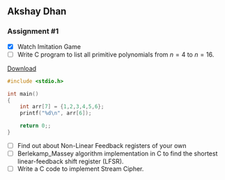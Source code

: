 <!-- Place this tag in your head or just before your close body tag. -->
<script async defer src="https://buttons.github.io/buttons.js"></script>

## Akshay Dhan

### Assignment #1
- [x] Watch Imitation Game
- [ ] Write C program to list all primitive polynomials from $n=4$ to $n=16$.

<!-- Place this tag where you want the button to render. -->
<a class="github-button" href="https://github.com/ntkme/github-buttons/archive/HEAD.zip" data-color-scheme="no-preference: dark; light: light; dark: dark;" data-icon="octicon-download" data-size="large" aria-label="Download ntkme/github-buttons on GitHub">Download</a>

```c
#include <stdio.h>

int main()
{
	int arr[7] = {1,2,3,4,5,6};
	printf("%d\n", arr[6]);

	return 0;;
}

```
- [ ] Find out about Non-Linear Feedback registers of your own
- [ ] Berlekamp_Massey algorithm implementation in C to find the shortest linear-feedback shift register (LFSR).
- [ ] Write a C code to implement Stream Cipher.
